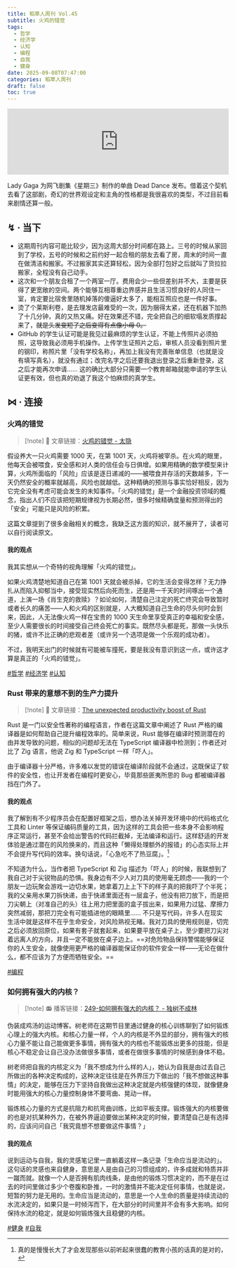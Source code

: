 ```yaml
---
title: 稻草人周刊 Vol.45
subtitle: 火鸡的错觉
tags:
  - 哲学
  - 经济学
  - 认知
  - 编程
  - 自我
  - 健身
date: 2025-09-08T07:47:00
categories: 稻草人周刊
draft: false
toc: true
---
```


<iframe allow="autoplay *; encrypted-media *;" frameborder="0" height="150" style="width:100%;max-width:660px;overflow:hidden;background:transparent;" sandbox="allow-forms allow-popups allow-same-origin allow-scripts allow-storage-access-by-user-activation allow-top-navigation-by-user-activation" src="https://embed.music.apple.com/cn/album/the-dead-dance/1837298856?i=1837298858"></iframe>

Lady Gaga 为网飞剧集《星期三》制作的单曲 Dead Dance 发布。借着这个契机去看了这部剧，奇幻的世界观设定和主角的性格都是我很喜欢的类型，不过目前看来剧情还算一般。

<!--more-->

## ↯ · 当下

- 这期周刊内容可能比较少，因为这周大部分时间都在路上。三号的时候从家回到了学校，五号的时候和之前约好一起合租的朋友去看了房，周末的时间一直在做清洁和搬家。不过搬家其实还算轻松，因为全部打包好之后就叫了货拉拉搬家，全程没有自己动手。
- 这次和一个朋友合租了一个两室一厅。费用会少一些但差别并不大，主要是获得了更宽敞的空间。两个能够互相尊重边界感并且生活习惯良好的人同住一室，肯定要比宿舍里随机掉落的傻逼好太多了，能相互照应也是一件好事。
- 烫了个莱斯利卷，是去理发店最难受的一次，因为捆得太紧，还在机器下加热了十几分钟，真的又热又痛。好在效果还不错，完全把自己的细软塌发质撑起来了，~~就是头发变短了之后变得有点像小母 0。~~
- GitHub 的学生认证可能是我见过最麻烦的学生认证，不能上传照片必须拍照，这导致我必须用手机操作。上传学生证照片之后，审核人员没看到照片里的钢印，称照片里「没有学校名称」，再加上我没有完善账单信息（也就是没有填写真名），就没有通过；改完名字之后还要我退出登录之后重新登录，这之后才能再次申请…… 这的确比大部分只需要一个教育邮箱就能申请的学生认证更有效，但也真的劝退了我这个怕麻烦的真学生。

## ⋈︎ · 连接

### 火鸡的错觉

> [!note] 📜
> 文章链接：[火鸡的错觉 - 太隐](https://wangyurui.com/posts/huo-ji-de-cuo-jue-7519df30)

假设养大一只火鸡需要 1000 天，在第 1001 天，火鸡将被宰杀。在火鸡的眼里，他每天会被喂食，安全感和对人类的信任会与日俱增。如果用精确的数学模型来计算，火鸡所面临的「风险」应该是逐日递减的——被喂食并存活的天数越多，下一天仍然安全的概率就越高，风险也就越低。这种精确的预测与事实恰好相反，因为它完全没有考虑可能会发生的未知事件。「火鸡的错觉」是一个金融投资领域的概念，指出人们不应该把短期规律视为长期必然，很多时候精确度量和预测得出的「安全」可能只是风险的积累。

这篇文章提到了很多金融相关的概念，我缺乏这方面的知识，就不展开了，读者可以自行阅读原文。

#### 我的观点

我其实想从一个奇特的视角理解「火鸡的错觉」。

如果火鸡清楚地知道自己在第 1001 天就会被杀掉，它的生活会变得怎样？无力挣扎从而陷入抑郁当中，接受现实然后向死而生，还是用一千天的时间啄出一个通道，上演一场《肖生克的救赎》？如论如何，清楚自己注定的死亡终究会导致暂时或者长久的痛苦——人和火鸡的区别就是，人大概知道自己生命的尽头何时会到来，因此，人无法像火鸡一样在宝贵的 1000 天生命里享受真正的幸福和安全感，至少人需要很长的时间接受自己终会死亡的事实。既然尽头都是死，那做一头快乐的猪，或许不比正确的悲观者差（或许另一个选项是做一个乐观的成功者）。

不过，我明天出门的时候就有可能被车撞死，要是我没有意识到这一点，或许这才算是真正的「火鸡的错觉」。

[#哲学](/tags/哲学/) [#经济学](/tags/经济学/) [#认知](/tags/认知/)

### Rust 带来的意想不到的生产力提升

> [!note] 📜
> 文章链接：[The unexpected productivity boost of Rust](https://lubeno.dev/blog/rusts-productivity-curve)

Rust 是一门以安全性著称的编程语言，作者在这篇文章中阐述了 Rust 严格的编译器是如何帮助自己提升编程效率的。简单来说，Rust 能够在编译时预测潜在的由并发导致的问题，相似的问题却无法在 TypeScript 编译器中检测到；作者还对比了 Zig 语言，他说 Zig 和 TypeScript 一样「吓人」。

由于编译器十分严格，许多难以发觉的错误在编译阶段就不会通过，这既保证了软件的安全性，也让开发者在编程时更安心，毕竟那些匪夷所思的 Bug 都被编译器挡在门外了。

#### 我的观点

我了解到有不少程序员会在配置好框架之后，想办法关掉开发环境中的代码格式化工具和 Linter 等保证编码质量的工具，因为这样的工具会把一些本身不会影响程序正常运行，甚至不会给出警告的代码拦截掉，无法编译和运行。这样舒适的开发体验是通过潜在的风险换来的，而且这种「懒得处理额外的报错」的心态实际上并不会提升写代码的效率。换句话说，「心急吃不了热豆腐」。[^1]

不知道为什么，当作者把 TypeScript 和 Zig 描述为「吓人」的时候，我联想到了我自己对于尖锐物品的恐惧。我身边有不少人对刀具的使用毫无顾虑——我的一个朋友一边玩聚会游戏一边切水果，她拿着刀上上下下的样子真的把我吓了个半死；我的父亲用水果刀拆快递，由于快递里面还有一层盒子，他没有把刀放下，而是把刀尖朝上（对准自己的头）往上用力把里面的盒子拔出来，如果用力过猛、摩擦力突然减弱，那把刀完全有可能插进他的眼睛里…… 不只是写代码，许多人在现实生活中就是这样不在乎生命安全，对风险熟视无睹。我对刀具的使用规则是，切完之后必须放回原位，如果有套子就套起来，如果要平放在桌子上，至少要把刀尖对着远离人的方向，并且一定不能放在桌子边上。==对危险物品保持警惕能够保证你的人生安全，就像使用更严格的编译器能保证你的软件安全一样——无论在做什么，都不应该为了方便而牺牲安全。==

[#编程](/tags/编程/)

### 如何拥有强大的内核？

> [!note] 📻
> 播客链接：[249-如何拥有强大的内核？ - 独树不成林](https://podcasts.apple.com/cn/podcast/%E7%8B%AC%E6%A0%91%E4%B8%8D%E6%88%90%E6%9E%97/id1711052890?i=1000725244335)

伪装成鸡汤的运动博客。树老师在这期节目里通过健身的核心训练聊到了如何锻炼心理上的强大内核。和核心力量一样，个人的内核是不外显的部分，拥有强大的核心力量不能让自己能做更多事情，拥有强大的内核也不能锻炼出更多的技能，但是核心不稳定会让自己没办法做很多事情，或者在做很多事情的时候感到身体不稳。

树老师把自我的内核定义为「我不想成为什么样的人」，她认为自我是由过去自己所做出的各种决定构成的，这种决定往往是在外界压力下做出的「我不想做这种事情」的决定，能够在压力下坚持自我做出这种决定就是内核强健的体现，就像健身时能用强大的核心力量控制身体不要弯曲、晃动一样。

锻炼核心力量的方式是抗阻力和抗弯曲训练，比如平板支撑。锻炼强大的内核要做的也是对抗某种外力，在被外界逼迫要做出某种决定的时候，要清楚自己是有选择的，应该问问自己「我究竟想不想要做这件事情？」

#### 我的观点

说到运动与自我，我的灵感笔记里一直躺着这样一条记录「生命应当是流动的」。这句话的灵感也来自健身，意思是人是由自己的习惯组成的，许多成就和特质并非一蹴而就。就像一个人是否拥有肌肉线条，是由他的锻炼习惯决定的，而不是在过去的时间里做过多少个卷腹和卧推，一时的激情并不能决定任何事情，也就是说，短暂的努力是无用的。生命应当是流动的，意思是一个人生命的质量是持续流动的水流决定的，如果只是一时倾泻而下，在大部分的时间里并不会有多大影响。如何保持水流的稳定，就是如何锻炼强大且稳健的内核。

[#健身](/tags/健身/) [#自我](/tags/自我/)


[^1]: 真的是慢慢长大了才会发现那些以前听起来很蠢的教育小孩的话真的是对的，
